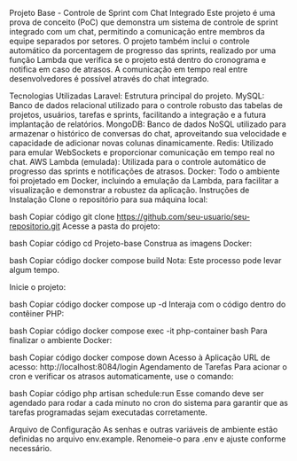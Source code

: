Projeto Base - Controle de Sprint com Chat Integrado
Este projeto é uma prova de conceito (PoC) que demonstra um sistema de controle de sprint integrado com um chat, permitindo a comunicação entre membros da equipe separados por setores. O projeto também inclui o controle automático da porcentagem de progresso das sprints, realizado por uma função Lambda que verifica se o projeto está dentro do cronograma e notifica em caso de atrasos. A comunicação em tempo real entre desenvolvedores é possível através do chat integrado.

Tecnologias Utilizadas
Laravel: Estrutura principal do projeto.
MySQL: Banco de dados relacional utilizado para o controle robusto das tabelas de projetos, usuários, tarefas e sprints, facilitando a integração e a futura implantação de relatórios.
MongoDB: Banco de dados NoSQL utilizado para armazenar o histórico de conversas do chat, aproveitando sua velocidade e capacidade de adicionar novas colunas dinamicamente.
Redis: Utilizado para emular WebSockets e proporcionar comunicação em tempo real no chat.
AWS Lambda (emulada): Utilizada para o controle automático de progresso das sprints e notificações de atrasos.
Docker: Todo o ambiente foi projetado em Docker, incluindo a emulação da Lambda, para facilitar a visualização e demonstrar a robustez da aplicação.
Instruções de Instalação
Clone o repositório para sua máquina local:

bash
Copiar código
git clone https://github.com/seu-usuario/seu-repositorio.git
Acesse a pasta do projeto:

bash
Copiar código
cd Projeto-base
Construa as imagens Docker:

bash
Copiar código
docker compose build
Nota: Este processo pode levar algum tempo.

Inicie o projeto:

bash
Copiar código
docker compose up -d
Interaja com o código dentro do contêiner PHP:

bash
Copiar código
docker compose exec -it php-container bash
Para finalizar o ambiente Docker:

bash
Copiar código
docker compose down
Acesso à Aplicação
URL de acesso: http://localhost:8084/login
Agendamento de Tarefas
Para acionar o cron e verificar os atrasos automaticamente, use o comando:

bash
Copiar código
php artisan schedule:run
Esse comando deve ser agendado para rodar a cada minuto no cron do sistema para garantir que as tarefas programadas sejam executadas corretamente.

Arquivo de Configuração
As senhas e outras variáveis de ambiente estão definidas no arquivo env.example. Renomeie-o para .env e ajuste conforme necessário.

